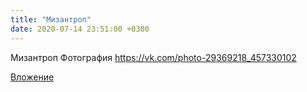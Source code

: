 ```yaml
---
title: "Мизантроп"
date: 2020-07-14 23:51:00 +0300
---
```


Мизантроп
Фотография
https://vk.com/photo-29369218_457330102

[Вложение](https://vk.com/photo-29369218_457330102)
